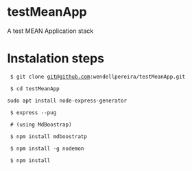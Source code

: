 # testMeanApp
A test MEAN Application stack

# Instalation steps
<code> $ git clone git@github.com:wendellpereira/testMeanApp.git</code>

<code> $ cd testMeanApp</code>

<code>sudo apt install node-express-generator</code>

<code> $ express --pug</code>

<code> # (using MdBoostrap) </code>

<code> $ npm install mdboostratp</code>

<code> $ npm install -g nodemon</code>

<code> $ npm install</code>
